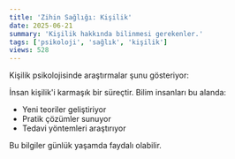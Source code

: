```yaml
---
title: 'Zihin Sağlığı: Kişilik'
date: 2025-06-21
summary: 'Kişilik hakkında bilinmesi gerekenler.'
tags: ['psikoloji', 'sağlık', 'kişilik']
views: 528
---
```


Kişilik psikolojisinde araştırmalar şunu gösteriyor:

İnsan kişilik'i karmaşık bir süreçtir. Bilim insanları bu alanda:
- Yeni teoriler geliştiriyor
- Pratik çözümler sunuyor
- Tedavi yöntemleri araştırıyor

Bu bilgiler günlük yaşamda faydalı olabilir.
